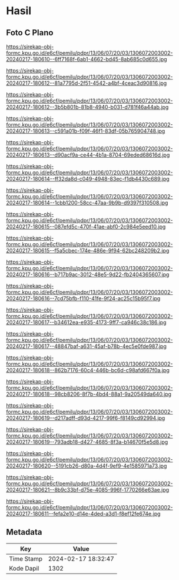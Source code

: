 # Hasil

## Foto C Plano

https://sirekap-obj-formc.kpu.go.id/e6cf/pemilu/pdpr/13/06/07/20/03/1306072003002-20240217-180610--6ff7168f-6ab1-4662-bd45-8ab685c0d655.jpg

https://sirekap-obj-formc.kpu.go.id/e6cf/pemilu/pdpr/13/06/07/20/03/1306072003002-20240217-180612--81a7795d-2f51-4542-a4bf-4ceac3d90816.jpg

https://sirekap-obj-formc.kpu.go.id/e6cf/pemilu/pdpr/13/06/07/20/03/1306072003002-20240217-180612--3b5b801b-81b8-4940-b031-d781f46a44ab.jpg

https://sirekap-obj-formc.kpu.go.id/e6cf/pemilu/pdpr/13/06/07/20/03/1306072003002-20240217-180613--c591a01b-f09f-46f1-83df-05b765904748.jpg

https://sirekap-obj-formc.kpu.go.id/e6cf/pemilu/pdpr/13/06/07/20/03/1306072003002-20240217-180613--d90acf9a-ce44-4b1a-8704-69eded68616d.jpg

https://sirekap-obj-formc.kpu.go.id/e6cf/pemilu/pdpr/13/06/07/20/03/1306072003002-20240217-180614--ff32da8d-c049-4948-83ec-f1db4430c689.jpg

https://sirekap-obj-formc.kpu.go.id/e6cf/pemilu/pdpr/13/06/07/20/03/1306072003002-20240217-180614--1cbb1200-58cc-47aa-9b9b-d9397f310508.jpg

https://sirekap-obj-formc.kpu.go.id/e6cf/pemilu/pdpr/13/06/07/20/03/1306072003002-20240217-180615--087efd5c-470f-41ae-abf0-2c984e5eed10.jpg

https://sirekap-obj-formc.kpu.go.id/e6cf/pemilu/pdpr/13/06/07/20/03/1306072003002-20240217-180615--f5a5cbec-174e-486e-9f94-62bc248209b2.jpg

https://sirekap-obj-formc.kpu.go.id/e6cf/pemilu/pdpr/13/06/07/20/03/1306072003002-20240217-180616--b717b9ac-3012-48e5-9d22-fb2404365607.jpg

https://sirekap-obj-formc.kpu.go.id/e6cf/pemilu/pdpr/13/06/07/20/03/1306072003002-20240217-180616--7cd75bfb-f110-41fe-9f24-ac25c15b95f7.jpg

https://sirekap-obj-formc.kpu.go.id/e6cf/pemilu/pdpr/13/06/07/20/03/1306072003002-20240217-180617--b34612ea-e935-4173-9ff7-ca946c38c186.jpg

https://sirekap-obj-formc.kpu.go.id/e6cf/pemilu/pdpr/13/06/07/20/03/1306072003002-20240217-180617--48847baf-a631-45af-b78b-4ec5e0fde987.jpg

https://sirekap-obj-formc.kpu.go.id/e6cf/pemilu/pdpr/13/06/07/20/03/1306072003002-20240217-180618--862b7176-60c4-446b-bc6d-c98afd667f0a.jpg

https://sirekap-obj-formc.kpu.go.id/e6cf/pemilu/pdpr/13/06/07/20/03/1306072003002-20240217-180618--98cb8206-8f7b-4bd4-88a1-9a20549da640.jpg

https://sirekap-obj-formc.kpu.go.id/e6cf/pemilu/pdpr/13/06/07/20/03/1306072003002-20240217-180619--d217adff-d93d-4217-99f6-f8149cd92994.jpg

https://sirekap-obj-formc.kpu.go.id/e6cf/pemilu/pdpr/13/06/07/20/03/1306072003002-20240217-180619--793adb18-d427-4685-8f3a-b14670f5e5d8.jpg

https://sirekap-obj-formc.kpu.go.id/e6cf/pemilu/pdpr/13/06/07/20/03/1306072003002-20240217-180620--5191cb26-d80a-4d4f-9ef9-4e1585971a73.jpg

https://sirekap-obj-formc.kpu.go.id/e6cf/pemilu/pdpr/13/06/07/20/03/1306072003002-20240217-180621--8b9c33bf-d75e-4085-996f-1770266e63ae.jpg

https://sirekap-obj-formc.kpu.go.id/e6cf/pemilu/pdpr/13/06/07/20/03/1306072003002-20240217-180611--fefa2e10-d14e-4ded-a3d1-f8ef12fe674e.jpg


## Metadata

| Key        | Value               |
| ---------- | ------------------- |
| Time Stamp | 2024-02-17 18:32:47 |
| Kode Dapil | 1302                |



